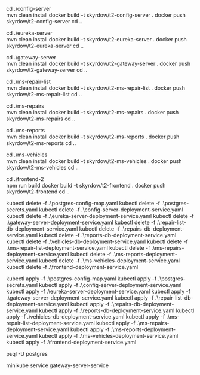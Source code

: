 cd .\config-server\
mvn clean install
docker build -t skyrdow/t2-config-server .
docker push skyrdow/t2-config-server
cd ..

cd .\eureka-server\
mvn clean install
docker build -t skyrdow/t2-eureka-server .
docker push skyrdow/t2-eureka-server
cd ..

cd .\gateway-server\
mvn clean install
docker build -t skyrdow/t2-gateway-server .
docker push skyrdow/t2-gateway-server
cd ..

cd .\ms-repair-list\
mvn clean install
docker build -t skyrdow/t2-ms-repair-list .
docker push skyrdow/t2-ms-repair-list
cd ..

cd .\ms-repairs\
mvn clean install
docker build -t skyrdow/t2-ms-repairs .
docker push skyrdow/t2-ms-repairs
cd ..

cd .\ms-reports\
mvn clean install
docker build -t skyrdow/t2-ms-reports .
docker push skyrdow/t2-ms-reports
cd ..

cd .\ms-vehicles\
mvn clean install
docker build -t skyrdow/t2-ms-vehicles .
docker push skyrdow/t2-ms-vehicles
cd ..

cd .\frontend-2\
npm run build
docker build -t skyrdow/t2-frontend .
docker push skyrdow/t2-frontend
cd ..

kubectl delete -f .\postgres-config-map.yaml
kubectl delete -f .\postgres-secrets.yaml
kubectl delete -f .\config-server-deployment-service.yaml
kubectl delete -f .\eureka-server-deployment-service.yaml
kubectl delete -f .\gateway-server-deployment-service.yaml
kubectl delete -f .\repair-list-db-deployment-service.yaml
kubectl delete -f .\repairs-db-deployment-service.yaml
kubectl delete -f .\reports-db-deployment-service.yaml
kubectl delete -f .\vehicles-db-deployment-service.yaml
kubectl delete -f .\ms-repair-list-deployment-service.yaml
kubectl delete -f .\ms-repairs-deployment-service.yaml
kubectl delete -f .\ms-reports-deployment-service.yaml
kubectl delete -f .\ms-vehicles-deployment-service.yaml
kubectl delete -f .\frontend-deployment-service.yaml

kubectl apply -f .\postgres-config-map.yaml
kubectl apply -f .\postgres-secrets.yaml
kubectl apply -f .\config-server-deployment-service.yaml
kubectl apply -f .\eureka-server-deployment-service.yaml
kubectl apply -f .\gateway-server-deployment-service.yaml
kubectl apply -f .\repair-list-db-deployment-service.yaml
kubectl apply -f .\repairs-db-deployment-service.yaml
kubectl apply -f .\reports-db-deployment-service.yaml
kubectl apply -f .\vehicles-db-deployment-service.yaml
kubectl apply -f .\ms-repair-list-deployment-service.yaml
kubectl apply -f .\ms-repairs-deployment-service.yaml
kubectl apply -f .\ms-reports-deployment-service.yaml
kubectl apply -f .\ms-vehicles-deployment-service.yaml
kubectl apply -f .\frontend-deployment-service.yaml

psql -U postgres

minikube service gateway-server-service
